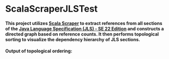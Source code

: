 # ScalaScraperJLSTest
#### This project utilizes [Scala Scraper](https://github.com/ruippeixotog/scala-scraper) to extract references from all sections of the [Java Language Specification (JLS) - SE 22 Edition](https://docs.oracle.com/javase/specs/jls/se22/html/index.html) and constructs a directed graph based on reference counts. It then performs topological sorting to visualize the dependency hierarchy of JLS sections.

#### Output of topological ordering:
